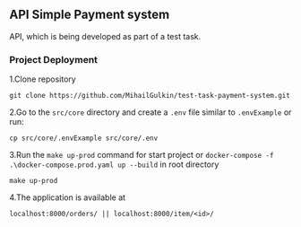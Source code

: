 ## API Simple Payment system

API, which is being developed as part of a test task.

### Project Deployment

1.Clone repository

```
git clone https://github.com/MihailGulkin/test-task-payment-system.git
```

2.Go to the `src/core` directory and create a `.env` file similar to `.envExample` or run:
```
cp src/core/.envExample src/core/.env
```
3.Run the `make up-prod` command for start project or `docker-compose -f .\docker-compose.prod.yaml up --build` in root 
directory

```
make up-prod
```

4.The application is available at

```
localhost:8000/orders/ || localhost:8000/item/<id>/ 
```
